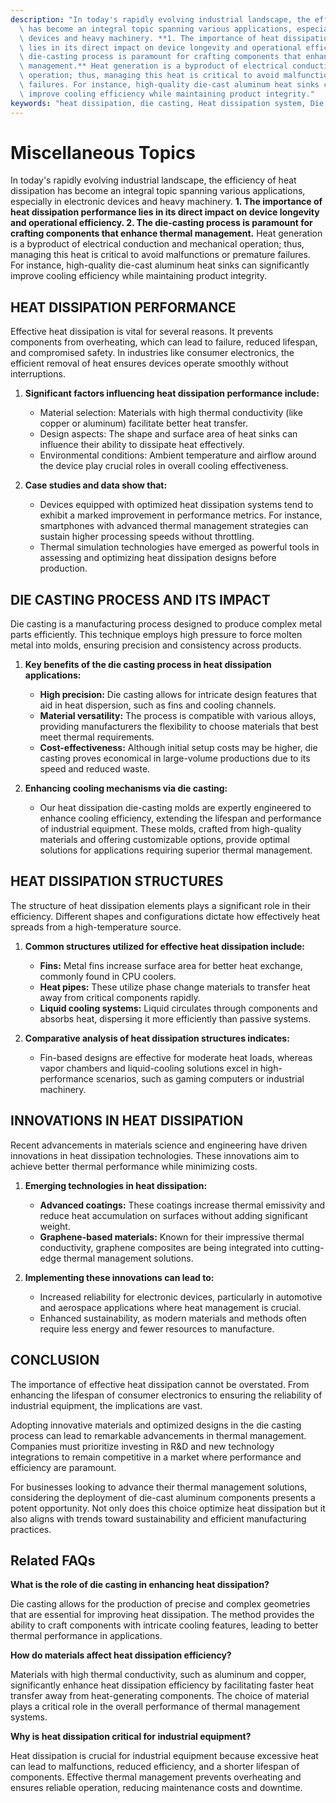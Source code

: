 ```yaml
---
description: "In today's rapidly evolving industrial landscape, the efficiency of heat dissipation\
  \ has become an integral topic spanning various applications, especially in electronic\
  \ devices and heavy machinery. **1. The importance of heat dissipation performance\
  \ lies in its direct impact on device longevity and operational efficiency. 2. The\
  \ die-casting process is paramount for crafting components that enhance thermal\
  \ management.** Heat generation is a byproduct of electrical conduction and mechanical\
  \ operation; thus, managing this heat is critical to avoid malfunctions or premature\
  \ failures. For instance, high-quality die-cast aluminum heat sinks can significantly\
  \ improve cooling efficiency while maintaining product integrity."
keywords: "heat dissipation, die casting, Heat dissipation system, Die casting process"
---
```

# Miscellaneous Topics

In today's rapidly evolving industrial landscape, the efficiency of heat dissipation has become an integral topic spanning various applications, especially in electronic devices and heavy machinery. **1. The importance of heat dissipation performance lies in its direct impact on device longevity and operational efficiency. 2. The die-casting process is paramount for crafting components that enhance thermal management.** Heat generation is a byproduct of electrical conduction and mechanical operation; thus, managing this heat is critical to avoid malfunctions or premature failures. For instance, high-quality die-cast aluminum heat sinks can significantly improve cooling efficiency while maintaining product integrity.

## HEAT DISSIPATION PERFORMANCE

Effective heat dissipation is vital for several reasons. It prevents components from overheating, which can lead to failure, reduced lifespan, and compromised safety. In industries like consumer electronics, the efficient removal of heat ensures devices operate smoothly without interruptions. 

1. **Significant factors influencing heat dissipation performance include:**
   - Material selection: Materials with high thermal conductivity (like copper or aluminum) facilitate better heat transfer.
   - Design aspects: The shape and surface area of heat sinks can influence their ability to dissipate heat effectively.
   - Environmental conditions: Ambient temperature and airflow around the device play crucial roles in overall cooling effectiveness.

2. **Case studies and data show that:**
   - Devices equipped with optimized heat dissipation systems tend to exhibit a marked improvement in performance metrics. For instance, smartphones with advanced thermal management strategies can sustain higher processing speeds without throttling.
   - Thermal simulation technologies have emerged as powerful tools in assessing and optimizing heat dissipation designs before production.

## DIE CASTING PROCESS AND ITS IMPACT

Die casting is a manufacturing process designed to produce complex metal parts efficiently. This technique employs high pressure to force molten metal into molds, ensuring precision and consistency across products. 

1. **Key benefits of the die casting process in heat dissipation applications:**
   - **High precision:** Die casting allows for intricate design features that aid in heat dispersion, such as fins and cooling channels.
   - **Material versatility:** The process is compatible with various alloys, providing manufacturers the flexibility to choose materials that best meet thermal requirements.
   - **Cost-effectiveness:** Although initial setup costs may be higher, die casting proves economical in large-volume productions due to its speed and reduced waste.

2. **Enhancing cooling mechanisms via die casting:**
   - Our heat dissipation die-casting molds are expertly engineered to enhance cooling efficiency, extending the lifespan and performance of industrial equipment. These molds, crafted from high-quality materials and offering customizable options, provide optimal solutions for applications requiring superior thermal management.

## HEAT DISSIPATION STRUCTURES

The structure of heat dissipation elements plays a significant role in their efficiency. Different shapes and configurations dictate how effectively heat spreads from a high-temperature source.

1. **Common structures utilized for effective heat dissipation include:**
   - **Fins:** Metal fins increase surface area for better heat exchange, commonly found in CPU coolers.
   - **Heat pipes:** These utilize phase change materials to transfer heat away from critical components rapidly.
   - **Liquid cooling systems:** Liquid circulates through components and absorbs heat, dispersing it more efficiently than passive systems.

2. **Comparative analysis of heat dissipation structures indicates:**
   - Fin-based designs are effective for moderate heat loads, whereas vapor chambers and liquid-cooling solutions excel in high-performance scenarios, such as gaming computers or industrial machinery.

## INNOVATIONS IN HEAT DISSIPATION

Recent advancements in materials science and engineering have driven innovations in heat dissipation technologies. These innovations aim to achieve better thermal performance while minimizing costs.

1. **Emerging technologies in heat dissipation:**
   - **Advanced coatings:** These coatings increase thermal emissivity and reduce heat accumulation on surfaces without adding significant weight.
   - **Graphene-based materials:** Known for their impressive thermal conductivity, graphene composites are being integrated into cutting-edge thermal management solutions.

2. **Implementing these innovations can lead to:**
   - Increased reliability for electronic devices, particularly in automotive and aerospace applications where heat management is crucial.
   - Enhanced sustainability, as modern materials and methods often require less energy and fewer resources to manufacture.

## CONCLUSION

The importance of effective heat dissipation cannot be overstated. From enhancing the lifespan of consumer electronics to ensuring the reliability of industrial equipment, the implications are vast. 

Adopting innovative materials and optimized designs in the die casting process can lead to remarkable advancements in thermal management. Companies must prioritize investing in R&D and new technology integrations to remain competitive in a market where performance and efficiency are paramount.

For businesses looking to advance their thermal management solutions, considering the deployment of die-cast aluminum components presents a potent opportunity. Not only does this choice optimize heat dissipation but it also aligns with trends toward sustainability and efficient manufacturing practices.

## Related FAQs

**What is the role of die casting in enhancing heat dissipation?**

Die casting allows for the production of precise and complex geometries that are essential for improving heat dissipation. The method provides the ability to craft components with intricate cooling features, leading to better thermal performance in applications.

**How do materials affect heat dissipation efficiency?**

Materials with high thermal conductivity, such as aluminum and copper, significantly enhance heat dissipation efficiency by facilitating faster heat transfer away from heat-generating components. The choice of material plays a critical role in the overall performance of thermal management systems.

**Why is heat dissipation critical for industrial equipment?**

Heat dissipation is crucial for industrial equipment because excessive heat can lead to malfunctions, reduced efficiency, and a shorter lifespan of components. Effective thermal management prevents overheating and ensures reliable operation, reducing maintenance costs and downtime.
